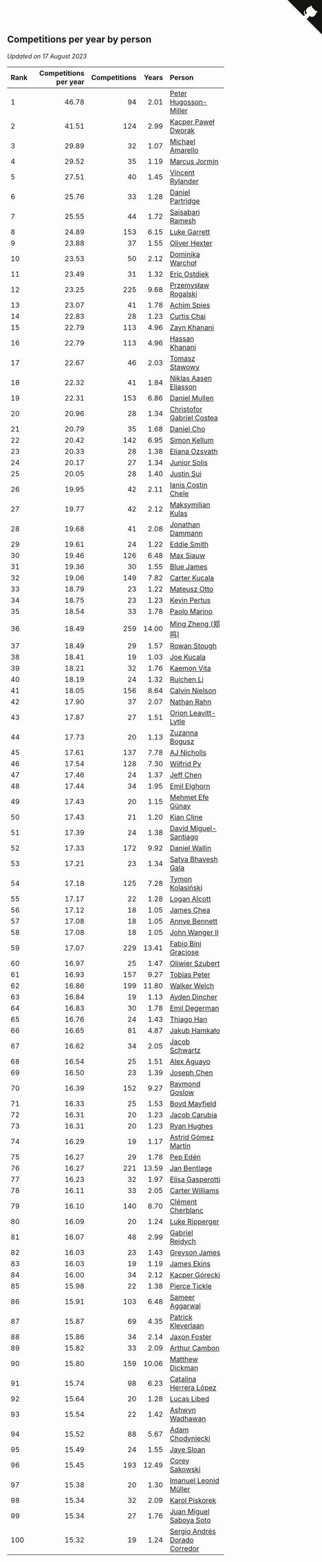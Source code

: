 ## Competitions per year by person

*Updated on 17 August 2023*

| Rank | Competitions per year | Competitions | Years | Person |
| :--- | ---: | ---: | ---: | :--- |
| 1 | 46.78 | 94 | 2.01 | [Peter Hugosson-Miller](https://www.worldcubeassociation.org/persons/2021HUGO01) |
| 2 | 41.51 | 124 | 2.99 | [Kacper Paweł Dworak](https://www.worldcubeassociation.org/persons/2020DWOR01) |
| 3 | 29.89 | 32 | 1.07 | [Michael Amarello](https://www.worldcubeassociation.org/persons/2022AMAR09) |
| 4 | 29.52 | 35 | 1.19 | [Marcus Jormin](https://www.worldcubeassociation.org/persons/2022JORM01) |
| 5 | 27.51 | 40 | 1.45 | [Vincent Rylander](https://www.worldcubeassociation.org/persons/2022RYLA01) |
| 6 | 25.76 | 33 | 1.28 | [Daniel Partridge](https://www.worldcubeassociation.org/persons/2022PART02) |
| 7 | 25.55 | 44 | 1.72 | [Saisabari Ramesh](https://www.worldcubeassociation.org/persons/2021RAME01) |
| 8 | 24.89 | 153 | 6.15 | [Luke Garrett](https://www.worldcubeassociation.org/persons/2017GARR05) |
| 9 | 23.88 | 37 | 1.55 | [Oliver Hexter](https://www.worldcubeassociation.org/persons/2022HEXT01) |
| 10 | 23.53 | 50 | 2.12 | [Dominika Warchoł](https://www.worldcubeassociation.org/persons/2021WARC01) |
| 11 | 23.49 | 31 | 1.32 | [Eric Ostdiek](https://www.worldcubeassociation.org/persons/2022OSTD01) |
| 12 | 23.25 | 225 | 9.68 | [Przemysław Rogalski](https://www.worldcubeassociation.org/persons/2013ROGA02) |
| 13 | 23.07 | 41 | 1.78 | [Achim Spies](https://www.worldcubeassociation.org/persons/2021SPIE01) |
| 14 | 22.83 | 28 | 1.23 | [Curtis Chai](https://www.worldcubeassociation.org/persons/2022CHAI02) |
| 15 | 22.79 | 113 | 4.96 | [Zayn Khanani](https://www.worldcubeassociation.org/persons/2018KHAN28) |
| 16 | 22.79 | 113 | 4.96 | [Hassan Khanani](https://www.worldcubeassociation.org/persons/2018KHAN26) |
| 17 | 22.67 | 46 | 2.03 | [Tomasz Stawowy](https://www.worldcubeassociation.org/persons/2021STAW01) |
| 18 | 22.32 | 41 | 1.84 | [Niklas Aasen Eliasson](https://www.worldcubeassociation.org/persons/2021ELIA01) |
| 19 | 22.31 | 153 | 6.86 | [Daniel Mullen](https://www.worldcubeassociation.org/persons/2016MULL04) |
| 20 | 20.96 | 28 | 1.34 | [Christofor Gabriel Costea](https://www.worldcubeassociation.org/persons/2022COST03) |
| 21 | 20.79 | 35 | 1.68 | [Daniel Cho](https://www.worldcubeassociation.org/persons/2021CHOD01) |
| 22 | 20.42 | 142 | 6.95 | [Simon Kellum](https://www.worldcubeassociation.org/persons/2016KELL12) |
| 23 | 20.33 | 28 | 1.38 | [Eliana Ozsvath](https://www.worldcubeassociation.org/persons/2022OZSV01) |
| 24 | 20.17 | 27 | 1.34 | [Junior Solis](https://www.worldcubeassociation.org/persons/2022SOLI03) |
| 25 | 20.05 | 28 | 1.40 | [Justin Sui](https://www.worldcubeassociation.org/persons/2022SUIJ01) |
| 26 | 19.95 | 42 | 2.11 | [Ianis Costin Chele](https://www.worldcubeassociation.org/persons/2021CHEL01) |
| 27 | 19.77 | 42 | 2.12 | [Maksymilian Kulas](https://www.worldcubeassociation.org/persons/2021KULA02) |
| 28 | 19.68 | 41 | 2.08 | [Jonathan Dammann](https://www.worldcubeassociation.org/persons/2021DAMM01) |
| 29 | 19.61 | 24 | 1.22 | [Eddie Smith](https://www.worldcubeassociation.org/persons/2022SMIT20) |
| 30 | 19.46 | 126 | 6.48 | [Max Siauw](https://www.worldcubeassociation.org/persons/2017SIAU02) |
| 31 | 19.36 | 30 | 1.55 | [Blue James](https://www.worldcubeassociation.org/persons/2022JAME01) |
| 32 | 19.06 | 149 | 7.82 | [Carter Kucala](https://www.worldcubeassociation.org/persons/2015KUCA01) |
| 33 | 18.79 | 23 | 1.22 | [Mateusz Otto](https://www.worldcubeassociation.org/persons/2022OTTO01) |
| 34 | 18.75 | 23 | 1.23 | [Kevin Pertus](https://www.worldcubeassociation.org/persons/2022PERT01) |
| 35 | 18.54 | 33 | 1.78 | [Paolo Marino](https://www.worldcubeassociation.org/persons/2021MARI04) |
| 36 | 18.49 | 259 | 14.00 | [Ming Zheng (郑鸣)](https://www.worldcubeassociation.org/persons/2009ZHEN11) |
| 37 | 18.49 | 29 | 1.57 | [Rowan Stough](https://www.worldcubeassociation.org/persons/2022STOU01) |
| 38 | 18.41 | 19 | 1.03 | [Joe Kucala](https://www.worldcubeassociation.org/persons/2022KUCA01) |
| 39 | 18.21 | 32 | 1.76 | [Kaemon Vita](https://www.worldcubeassociation.org/persons/2021VITA01) |
| 40 | 18.19 | 24 | 1.32 | [Ruichen Li](https://www.worldcubeassociation.org/persons/2022LIRU02) |
| 41 | 18.05 | 156 | 8.64 | [Calvin Nielson](https://www.worldcubeassociation.org/persons/2014NIEL03) |
| 42 | 17.90 | 37 | 2.07 | [Nathan Rahn](https://www.worldcubeassociation.org/persons/2021RAHN01) |
| 43 | 17.87 | 27 | 1.51 | [Orion Leavitt-Lytle](https://www.worldcubeassociation.org/persons/2022LEAV01) |
| 44 | 17.73 | 20 | 1.13 | [Zuzanna Bogusz](https://www.worldcubeassociation.org/persons/2022BOGU01) |
| 45 | 17.61 | 137 | 7.78 | [AJ Nicholls](https://www.worldcubeassociation.org/persons/2015NICH04) |
| 46 | 17.54 | 128 | 7.30 | [Wilfrid Py](https://www.worldcubeassociation.org/persons/2016PYWI01) |
| 47 | 17.46 | 24 | 1.37 | [Jeff Chen](https://www.worldcubeassociation.org/persons/2022CHEN19) |
| 48 | 17.44 | 34 | 1.95 | [Emil Elghorn](https://www.worldcubeassociation.org/persons/2021ELGH01) |
| 49 | 17.43 | 20 | 1.15 | [Mehmet Efe Günay](https://www.worldcubeassociation.org/persons/2022GUNA05) |
| 50 | 17.43 | 21 | 1.20 | [Kian Cline](https://www.worldcubeassociation.org/persons/2022CLIN01) |
| 51 | 17.39 | 24 | 1.38 | [David Miguel-Santiago](https://www.worldcubeassociation.org/persons/2022MIGU02) |
| 52 | 17.33 | 172 | 9.92 | [Daniel Wallin](https://www.worldcubeassociation.org/persons/2013WALL03) |
| 53 | 17.21 | 23 | 1.34 | [Satya Bhavesh Gala](https://www.worldcubeassociation.org/persons/2022GALA03) |
| 54 | 17.18 | 125 | 7.28 | [Tymon Kolasiński](https://www.worldcubeassociation.org/persons/2016KOLA02) |
| 55 | 17.17 | 22 | 1.28 | [Logan Alcott](https://www.worldcubeassociation.org/persons/2022ALCO02) |
| 56 | 17.12 | 18 | 1.05 | [James Chea](https://www.worldcubeassociation.org/persons/2022CHEA05) |
| 57 | 17.08 | 18 | 1.05 | [Annye Bennett](https://www.worldcubeassociation.org/persons/2022BENN11) |
| 58 | 17.08 | 18 | 1.05 | [John Wanger II](https://www.worldcubeassociation.org/persons/2022WANG39) |
| 59 | 17.07 | 229 | 13.41 | [Fabio Bini Graciose](https://www.worldcubeassociation.org/persons/2010GRAC02) |
| 60 | 16.97 | 25 | 1.47 | [Oliwier Szubert](https://www.worldcubeassociation.org/persons/2022SZUB01) |
| 61 | 16.93 | 157 | 9.27 | [Tobias Peter](https://www.worldcubeassociation.org/persons/2014PETE03) |
| 62 | 16.86 | 199 | 11.80 | [Walker Welch](https://www.worldcubeassociation.org/persons/2011WELC01) |
| 63 | 16.84 | 19 | 1.13 | [Ayden Dincher](https://www.worldcubeassociation.org/persons/2022DINC01) |
| 64 | 16.83 | 30 | 1.78 | [Emil Degerman](https://www.worldcubeassociation.org/persons/2021DEGE01) |
| 65 | 16.76 | 24 | 1.43 | [Thiago Han](https://www.worldcubeassociation.org/persons/2022HANT01) |
| 66 | 16.65 | 81 | 4.87 | [Jakub Hamkało](https://www.worldcubeassociation.org/persons/2018HAMK01) |
| 67 | 16.62 | 34 | 2.05 | [Jacob Schwartz](https://www.worldcubeassociation.org/persons/2021SCHW01) |
| 68 | 16.54 | 25 | 1.51 | [Alex Aguayo](https://www.worldcubeassociation.org/persons/2022AGUA01) |
| 69 | 16.50 | 23 | 1.39 | [Joseph Chen](https://www.worldcubeassociation.org/persons/2022CHEN16) |
| 70 | 16.39 | 152 | 9.27 | [Raymond Goslow](https://www.worldcubeassociation.org/persons/2014GOSL01) |
| 71 | 16.33 | 25 | 1.53 | [Boyd Mayfield](https://www.worldcubeassociation.org/persons/2022MAYF01) |
| 72 | 16.31 | 20 | 1.23 | [Jacob Carubia](https://www.worldcubeassociation.org/persons/2022CARU02) |
| 73 | 16.31 | 20 | 1.23 | [Ryan Hughes](https://www.worldcubeassociation.org/persons/2022HUGH04) |
| 74 | 16.29 | 19 | 1.17 | [Astrid Gómez Martin](https://www.worldcubeassociation.org/persons/2022MART26) |
| 75 | 16.27 | 29 | 1.78 | [Pep Edén](https://www.worldcubeassociation.org/persons/2021EDEN01) |
| 76 | 16.27 | 221 | 13.59 | [Jan Bentlage](https://www.worldcubeassociation.org/persons/2010BENT01) |
| 77 | 16.23 | 32 | 1.97 | [Elisa Gasperotti](https://www.worldcubeassociation.org/persons/2021GASP01) |
| 78 | 16.11 | 33 | 2.05 | [Carter Williams](https://www.worldcubeassociation.org/persons/2021WILL06) |
| 79 | 16.10 | 140 | 8.70 | [Clément Cherblanc](https://www.worldcubeassociation.org/persons/2014CHER05) |
| 80 | 16.09 | 20 | 1.24 | [Luke Ripperger](https://www.worldcubeassociation.org/persons/2022RIPP01) |
| 81 | 16.07 | 48 | 2.99 | [Gabriel Rejdych](https://www.worldcubeassociation.org/persons/2020REJD01) |
| 82 | 16.03 | 23 | 1.43 | [Greyson James](https://www.worldcubeassociation.org/persons/2022JAME02) |
| 83 | 16.03 | 19 | 1.19 | [James Ekins](https://www.worldcubeassociation.org/persons/2022EKIN01) |
| 84 | 16.00 | 34 | 2.12 | [Kacper Górecki](https://www.worldcubeassociation.org/persons/2021GORE01) |
| 85 | 15.98 | 22 | 1.38 | [Pierce Tickle](https://www.worldcubeassociation.org/persons/2022TICK01) |
| 86 | 15.91 | 103 | 6.48 | [Sameer Aggarwal](https://www.worldcubeassociation.org/persons/2017AGGA01) |
| 87 | 15.87 | 69 | 4.35 | [Patrick Kleverlaan](https://www.worldcubeassociation.org/persons/2019KLEV01) |
| 88 | 15.86 | 34 | 2.14 | [Jaxon Foster](https://www.worldcubeassociation.org/persons/2021FOST01) |
| 89 | 15.82 | 33 | 2.09 | [Arthur Cambon](https://www.worldcubeassociation.org/persons/2021CAMB01) |
| 90 | 15.80 | 159 | 10.06 | [Matthew Dickman](https://www.worldcubeassociation.org/persons/2013DICK01) |
| 91 | 15.74 | 98 | 6.23 | [Catalina Herrera López](https://www.worldcubeassociation.org/persons/2017LOPE31) |
| 92 | 15.64 | 20 | 1.28 | [Lucas Libed](https://www.worldcubeassociation.org/persons/2022LIBE02) |
| 93 | 15.54 | 22 | 1.42 | [Ashwyn Wadhawan](https://www.worldcubeassociation.org/persons/2022WADH02) |
| 94 | 15.52 | 88 | 5.67 | [Adam Chodyniecki](https://www.worldcubeassociation.org/persons/2017CHOD02) |
| 95 | 15.49 | 24 | 1.55 | [Jaye Sloan](https://www.worldcubeassociation.org/persons/2022SLOA01) |
| 96 | 15.45 | 193 | 12.49 | [Corey Sakowski](https://www.worldcubeassociation.org/persons/2011SAKO01) |
| 97 | 15.38 | 20 | 1.30 | [Imanuel Leonid Müller](https://www.worldcubeassociation.org/persons/2022MULL02) |
| 98 | 15.34 | 32 | 2.09 | [Karol Piskorek](https://www.worldcubeassociation.org/persons/2021PISK01) |
| 99 | 15.34 | 27 | 1.76 | [Juan Miguel Saboya Soto](https://www.worldcubeassociation.org/persons/2021SOTO01) |
| 100 | 15.32 | 19 | 1.24 | [Sergio Andrés Dorado Corredor](https://www.worldcubeassociation.org/persons/2022CORR05) |


<a href="https://github.com/JustinTimeCuber/wca_statistics" class="github-corner" aria-label="View source on Github"><svg width="80" height="80" viewBox="0 0 250 250" style="fill:#151513; color:#fff; position: absolute; top: 0; border: 0; right: 0;" aria-hidden="true"><path d="M0,0 L115,115 L130,115 L142,142 L250,250 L250,0 Z"></path><path d="M128.3,109.0 C113.8,99.7 119.0,89.6 119.0,89.6 C122.0,82.7 120.5,78.6 120.5,78.6 C119.2,72.0 123.4,76.3 123.4,76.3 C127.3,80.9 125.5,87.3 125.5,87.3 C122.9,97.6 130.6,101.9 134.4,103.2" fill="currentColor" style="transform-origin: 130px 106px;" class="octo-arm"></path><path d="M115.0,115.0 C114.9,115.1 118.7,116.5 119.8,115.4 L133.7,101.6 C136.9,99.2 139.9,98.4 142.2,98.6 C133.8,88.0 127.5,74.4 143.8,58.0 C148.5,53.4 154.0,51.2 159.7,51.0 C160.3,49.4 163.2,43.6 171.4,40.1 C171.4,40.1 176.1,42.5 178.8,56.2 C183.1,58.6 187.2,61.8 190.9,65.4 C194.5,69.0 197.7,73.2 200.1,77.6 C213.8,80.2 216.3,84.9 216.3,84.9 C212.7,93.1 206.9,96.0 205.4,96.6 C205.1,102.4 203.0,107.8 198.3,112.5 C181.9,128.9 168.3,122.5 157.7,114.1 C157.9,116.9 156.7,120.9 152.7,124.9 L141.0,136.5 C139.8,137.7 141.6,141.9 141.8,141.8 Z" fill="currentColor" class="octo-body"></path></svg></a><style>.github-corner:hover .octo-arm{animation:octocat-wave 560ms ease-in-out}@keyframes octocat-wave{0%,100%{transform:rotate(0)}20%,60%{transform:rotate(-25deg)}40%,80%{transform:rotate(10deg)}}@media (max-width:500px){.github-corner:hover .octo-arm{animation:none}.github-corner .octo-arm{animation:octocat-wave 560ms ease-in-out}}</style>
